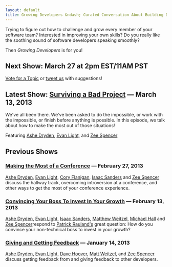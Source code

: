 ```yaml
---
layout: default
title: Growing Developers &ndash; Curated Conversation About Building Developer Talent
---
```


Trying to figure out how to challenge and grow every member of your
software team? Interested in improving your own skills? Do you really like
the soothing sound of software developers speaking smoothly?

Then _Growing Developers_ is for you!

## Next Show: March 27 at 2pm EST/11AM PST

[Vote for a
Topic](https://trello.com/board/growing-developer-schedule/5132737b2390b6446900290e)
or [tweet us](http://twitter.com/growingdevelopers) with suggestions!

## Latest Show: [Surviving a Bad Project](/surviving-a-bad-project) &mdash; March 13, 2013
We've all been there. We've been asked to do the impossible, or work with the
impossible, or finish before anything is possible. In this episode, we talk
about how to make the most out of those situations!

Featuring [Ashe Dryden](http://twitter.com/ashedryden), [Evan
Light](http://twitter.com/elight), and [Zee
Spencer](http://www.twitter.com/zspencer)

## Previous Shows

### [Making the Most of a Conference](/making-the-most-out-of-conferences) &mdash; February 27, 2013

[Ashe Dryden](http://twitter.com/ashedryden), [Evan
Light](http://twitter.com/elight), [Cory
Flanigan](http://twitter.com/seeflanigan), [Isaac
Sanders](http://twitter.com/isaacsanders) and [Zee
Spencer](http://www.twitter.com/zspencer) discuss the hallway track, overcoming
introversion at a conference, and other ways to get the most of your conference
experience.

### [Convincing Your Boss To Invest In Your Growth](/convincing-your-boss-to-invest-in-your-growth/) &mdash; February 13, 2013

[Ashe Dryden](http://twitter.com/ashedryden), [Evan
Light](http://twitter.com/elight), [Isaac
Sanders](http://twitter.com/isaacsanders), [Matthew
Weitzel](http://twitter.com/weitzelb), [Michael
Hall](http://twitter.com/just3ws) and [Zee
Spencer](http://www.twitter.com/zspencer)respond to
[Patrick Rauland's](http://twitter.com/BFTrick) great question: How
do you convince your non-technical boss to invest in your growth?

### [Giving and Getting Feedback](/giving-and-getting-feedback/) &mdash; January 14, 2013

[Ashe Dryden](http://twitter.com/ashedryden), [Evan
Light](http://twitter.com/elight), [Dave Hoover](http://twitter.com/davehoover),
[Matt Weitzel](http://twitter.com/weitzelb), and [Zee
Spencer](http://twitter.com/zspencer) discuss getting feedback from and giving
feedback to other developers.
